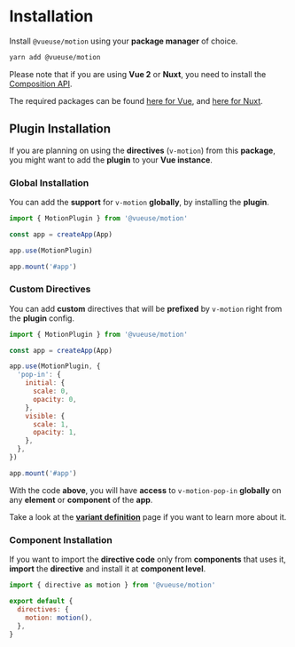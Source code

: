 # Installation

Install `@vueuse/motion` using your **package manager** of choice.

```bash
yarn add @vueuse/motion
```

Please note that if you are using **Vue 2** or **Nuxt**, you need to install the [Composition API](https://v3.vuejs.org/guide/composition-api-introduction.html).

The required packages can be found [here for Vue](https://github.com/vuejs/composition-api), and [here for Nuxt](https://composition-api.nuxtjs.org/).

## Plugin Installation

If you are planning on using the **directives** (`v-motion`) from this **package**, you might want to add the **plugin** to your **Vue instance**.

### Global Installation

You can add the **support** for `v-motion` **globally**, by installing the **plugin**.

```javascript
import { MotionPlugin } from '@vueuse/motion'

const app = createApp(App)

app.use(MotionPlugin)

app.mount('#app')
```

### Custom Directives

You can add **custom** directives that will be **prefixed** by `v-motion` right from the **plugin** config.

```javascript
import { MotionPlugin } from '@vueuse/motion'

const app = createApp(App)

app.use(MotionPlugin, {
  'pop-in': {
    initial: {
      scale: 0,
      opacity: 0,
    },
    visible: {
      scale: 1,
      opacity: 1,
    },
  },
})

app.mount('#app')
```

With the code **above**, you will have **access** to `v-motion-pop-in` **globally** on any **element** or **component** of the **app**.

Take a look at the [**variant definition**](/variants) page if you want to learn more about it.

### Component Installation

If you want to import the **directive code** only from **components** that uses it, **import** the **directive** and install it at **component level**.

```javascript
import { directive as motion } from '@vueuse/motion'

export default {
  directives: {
    motion: motion(),
  },
}
```
